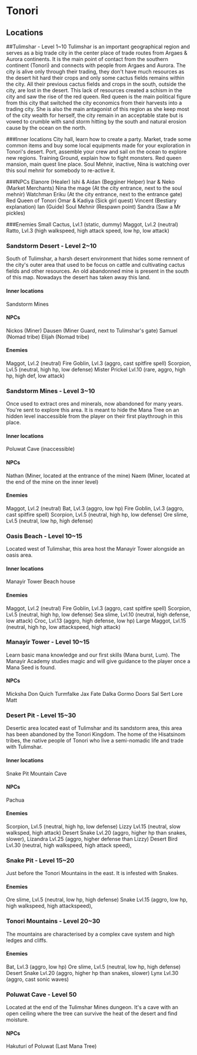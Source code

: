 # Tonori

## Locations

##Tulimshar - Level 1~10
Tulimshar is an important geographical region and serves as a big trade city in the center place of trade routes from Argaes & Aurora continents.
It is the main point of contact from the southern continent (Tonori) and connects with people from Argaes and Aurora.
The city is alive only through their trading, they don't have much resources as the desert hit hard their crops and only some cactus fields remains within the city.
All their previous cactus fields and crops in the south, outside the city, are lost in the desert. This lack of resources created a schism in the city and saw the rise of the red queen.
Red queen is the main political figure from this city that switched the city economics from their harvests into a trading city.
She is also the main antagonist of this region as she keep most of the city wealth for herself, the city remain in an acceptable state but is vowed to crumble with sand storm hitting by the south and natural erosion cause by the ocean on the north.

###Inner locations
City hall, learn how to create a party.
Market, trade some common items and buy some local equipments made for your exploration in Tonori's desert.
Port, assemble your crew and sail on the ocean to explore new regions.
Training Ground, explain how to fight monsters.
Red queen mansion, main quest line place.
Soul Mehnir, inactive, Nina is watching over this soul mehnir for somebody to re-active it.

###NPCs
Elanore (Healer)
Ishi & Aidan (Begginer Helper)
Inar & Neko (Market Merchants)
Nina the mage (At the city entrance, next to the soul mehnir)
Watchman Eriku (At the city entrance, next to the entrance gate)
Red Queen of Tonori
Omar & Kadiya (Sick girl quest)
Vincent (Bestiary explanation)
Ian (Guide)
Soul Mehnir (Respawn point)
Sandra (Saw a Mr pickles)

###Enemies
Small Cactus, Lvl.1 (static, dummy)
Maggot, Lvl.2 (neutral)
Ratto, Lvl.3 (high walkspeed, high attack speed, low hp, low attack)


### Sandstorm Desert - Level 2~10
South of Tulimshar, a harsh desert environment that hides some remnent of the city's outer area that used to be focus on cattle and cultivating cactus fields and other resources. An old abandonned mine is present in the south of this map.
Nowadays the desert has taken away this land.

#### Inner locations
Sandstorm Mines

#### NPCs
Nickos (Miner)
Dausen (Miner Guard, next to Tulimshar's gate)
Samuel (Nomad tribe)
Elijah (Nomad tribe)

#### Enemies
Maggot, Lvl.2 (neutral)
Fire Goblin, Lvl.3 (aggro, cast spitfire spell)
Scorpion, Lvl.5 (neutral, high hp, low defense)
Mister Prickel Lvl.10 (rare, aggro, high hp, high def, low attack)


### Sandstorm Mines - Level 3~10
Once used to extract ores and minerals, now abandoned for many years. You're sent to explore this area.
It is meant to hide the Mana Tree on an hidden level inaccessible from the player on their first playthrough in this place.

#### Inner locations
Poluwat Cave (inaccessible) 

#### NPCs
Nathan (Miner, located at the entrance of the mine)
Naem (Miner, located at the end of the mine on the inner level)

#### Enemies
Maggot, Lvl.2 (neutral)
Bat, Lvl.3 (aggro, low hp)
Fire Goblin, Lvl.3 (aggro, cast spitfire spell)
Scorpion, Lvl.5 (neutral, high hp, low defense)
Ore slime, Lvl.5 (neutral, low hp, high defense)


### Oasis Beach - Level 10~15
Located west of Tulimshar, this area host the Manayir Tower alongside an oasis area.

#### Inner locations
Manayir Tower
Beach house

#### Enemies
Maggot, Lvl.2 (neutral)
Fire Goblin, Lvl.3 (aggro, cast spitfire spell)
Scorpion, Lvl.5 (neutral, high hp, low defense)
Sea slime, Lvl.10 (neutral, high defense, low attack)
Croc, Lvl.13 (aggro, high defense, low hp)
Large Maggot, Lvl.15 (neutral, high hp, low attackspeed, high attack)

### Manayir Tower - Level 10~15
Learn basic mana knowledge and our first skills (Mana burst, Lum). The Manayir Academy studies magic and will give guidance to the player once a Mana Seed is found.

#### NPCs
Micksha
Don
Quich
Turmfalke
Jax
Fate
Dalka
Gormo
Doors
Sal
Sert
Lore
Matt


### Desert Pit - Level 15~30
Desertic area located east of Tulimshar and its sandstorm area, this area has been abandoned by the Tonori Kingdom. The home of the Hisatsinom tribes, the native people of Tonori who live a semi-nomadic life and trade with Tulimshar.

#### Inner locations
Snake Pit
Mountain Cave

#### NPCs
Pachua

#### Enemies
Scorpion, Lvl.5 (neutral, high hp, low defense)
Lizzy Lvl.15 (neutral, slow walksped, high attack)
Desert Snake Lvl.20 (aggro, higher hp than snakes, slower),
Lizandra Lvl.25 (aggro, higher defense than Lizzy)
Desert Bird Lvl.30 (neutral, high walkspeed, high attack speed),


### Snake Pit - Level 15~20
Just before the Tonori Mountains in the east. It is infested with Snakes.

#### Enemies
Ore slime, Lvl.5 (neutral, low hp, high defense)
Snake Lvl.15 (aggro, low hp, high walkspeed, high attackspeed),


### Tonori Mountains - Level 20~30
The mountains are characterised by a complex cave system and high ledges and cliffs.

#### Enemies
Bat, Lvl.3 (aggro, low hp)
Ore slime, Lvl.5 (neutral, low hp, high defense)
Desert Snake Lvl.20 (aggro, higher hp than snakes, slower)
Lynx Lvl.30 (aggro, cast sonic waves)


### Poluwat Cave - Level 50
Located at the end of the Tulimshar Mines dungeon. It's a cave with an open ceiling where the tree can survive the heat of the desert and find moisture.

#### NPCs
Hakuturi of Poluwat (Last Mana Tree)
